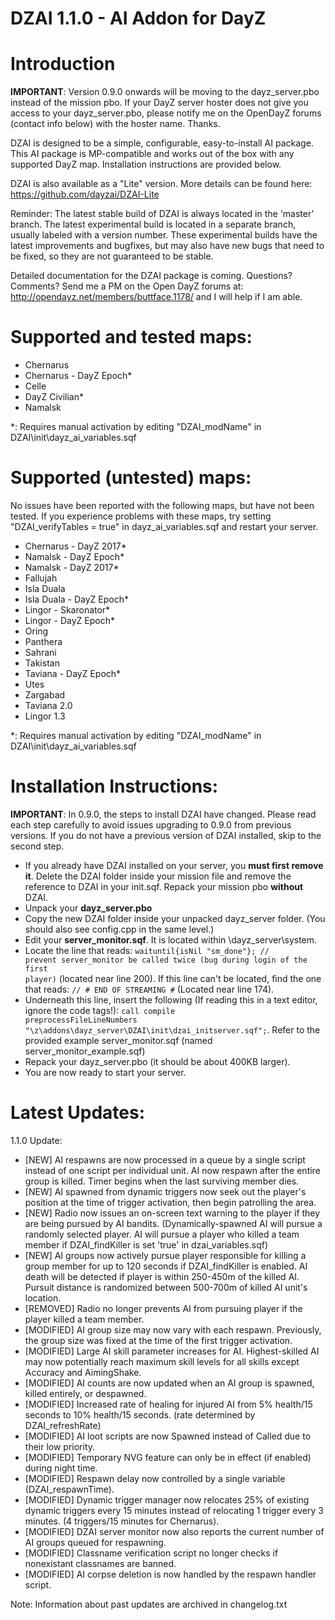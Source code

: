 DZAI 1.1.0 - AI Addon for DayZ
============


Introduction
============
<b>IMPORTANT</b>: Version 0.9.0 onwards will be moving to the dayz_server.pbo instead of the mission pbo. If your DayZ server hoster does not give you access to your dayz_server.pbo, please notify me on the OpenDayZ forums (contact info below) with the hoster name. Thanks.

DZAI is designed to be a simple, configurable, easy-to-install AI package. This AI package is MP-compatible and works out of the box with any supported DayZ map. Installation instructions are provided below.

DZAI is also available as a "Lite" version. More details can be found here: https://github.com/dayzai/DZAI-Lite

Reminder: The latest stable build of DZAI is always located in the 'master' branch. The latest experimental build is located in a separate branch, usually labeled with a version number. These experimental builds have the latest improvements and bugfixes, but may also have new bugs that need to be fixed, so they are not guaranteed to be stable.

Detailed documentation for the DZAI package is coming. Questions? Comments? Send me a PM on the Open DayZ forums at: http://opendayz.net/members/buttface.1178/ and I will help if I am able.

Supported and tested maps:
============
- Chernarus
- Chernarus - DayZ Epoch*
- Celle
- DayZ Civilian*
- Namalsk

*: Requires manual activation by editing "DZAI_modName" in DZAI\init\dayz_ai_variables.sqf

Supported (untested) maps:
============
No issues have been reported with the following maps, but have not been tested. If you experience problems with these maps, try setting "DZAI_verifyTables = true" in dayz_ai_variables.sqf and restart your server.
- Chernarus - DayZ 2017*
- Namalsk - DayZ Epoch*
- Namalsk - DayZ 2017*
- Fallujah
- Isla Duala
- Isla Duala - DayZ Epoch*
- Lingor - Skaronator*
- Lingor - DayZ Epoch*
- Oring
- Panthera
- Sahrani
- Takistan
- Taviana - DayZ Epoch*
- Utes
- Zargabad
- Taviana 2.0
- Lingor 1.3


*: Requires manual activation by editing "DZAI_modName" in DZAI\init\dayz_ai_variables.sqf


Installation Instructions:
============
<b>IMPORTANT</b>: In 0.9.0, the steps to install DZAI have changed. Please read each step carefully to avoid issues upgrading to 0.9.0 from previous versions. If you do not have a previous version of DZAI installed, skip to the second step.
- If you already have DZAI installed on your server, you <b>must first remove it</b>. Delete the DZAI folder inside your mission file and remove the reference to DZAI in your init.sqf. Repack your mission pbo <b>without</b> DZAI.
- Unpack your <b>dayz_server.pbo</b>
- Copy the new DZAI folder inside your unpacked dayz_server folder. (You should also see config.cpp in the same level.)
- Edit your <b>server_monitor.sqf</b>. It is located within \dayz_server\system. 
- Locate the line that reads: <code>waituntil{isNil "sm_done"}; // prevent server_monitor be called twice (bug during login of the first player)</code> (located near line 200). If this line can't be located, find the one that reads: <code>// # END OF STREAMING #</code> (Located near line 174).
- Underneath this line, insert the following (If reading this in a text editor, ignore the code tags!): <code>call compile preprocessFileLineNumbers "\z\addons\dayz_server\DZAI\init\dzai_initserver.sqf";</code>. Refer to the provided example server_monitor.sqf (named server_monitor_example.sqf)
- Repack your dayz_server.pbo (it should be about 400KB larger).
- You are now ready to start your server.

Latest Updates:
============

1.1.0 Update:

- [NEW] AI respawns are now processed in a queue by a single script instead of one script per individual unit. AI now respawn after the entire group is killed. Timer begins when the last surviving member dies.
- [NEW] AI spawned from dynamic triggers now seek out the player's position at the time of trigger activation, then begin patrolling the area.
- [NEW] Radio now issues an on-screen text warning to the player if they are being pursued by AI bandits. (Dynamically-spawned AI will pursue a randomly selected player. AI will pursue a player who killed a team member if DZAI_findKiller is set 'true' in dzai_variables.sqf)
- [NEW] AI groups now actively pursue player responsible for killing a group member for up to 120 seconds if DZAI_findKiller is enabled. AI death will be detected if player is within 250-450m of the killed AI. Pursuit distance is randomized between 500-700m of killed AI unit's location.
- [REMOVED] Radio no longer prevents AI from pursuing player if the player killed a team member.
- [MODIFIED] AI group size may now vary with each respawn. Previously, the group size was fixed at the time of the first trigger activation.
- [MODIFIED] Large AI skill parameter increases for AI. Highest-skilled AI may now potentially reach maximum skill levels for all skills except Accuracy and AimingShake.
- [MODIFIED] AI counts are now updated when an AI group is spawned, killed entirely, or despawned.
- [MODIFIED] Increased rate of healing for injured AI from 5% health/15 seconds to 10% health/15 seconds. (rate determined by DZAI_refreshRate)
- [MODIFIED] AI loot scripts are now Spawned instead of Called due to their low priority.
- [MODIFIED] Temporary NVG feature can only be in effect (if enabled) during night time.
- [MODIFIED] Respawn delay now controlled by a single variable (DZAI_respawnTime).
- [MODIFIED] Dynamic trigger manager now relocates 25% of existing dynamic triggers every 15 minutes instead of relocating 1 trigger every 3 minutes. (4 triggers/15 minutes for Chernarus).
- [MODIFIED] DZAI server monitor now also reports the current number of AI groups queued for respawning.
- [MODIFIED] Classname verification script no longer checks if nonexistant classnames are banned.
- [MODIFIED] AI corpse deletion is now handled by the respawn handler script.

Note: Information about past updates are archived in changelog.txt
